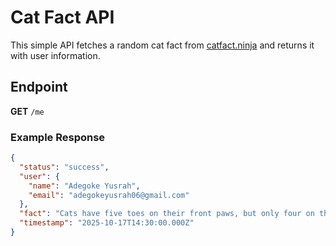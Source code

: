 # Cat Fact API

This simple API fetches a random cat fact from [catfact.ninja](https://catfact.ninja) and returns it with user information.

## Endpoint
**GET** `/me`

### Example Response
```json
{
  "status": "success",
  "user": {
    "name": "Adegoke Yusrah",
    "email": "adegokeyusrah06@gmail.com"
  },
  "fact": "Cats have five toes on their front paws, but only four on the back ones.",
  "timestamp": "2025-10-17T14:30:00.000Z"
}
